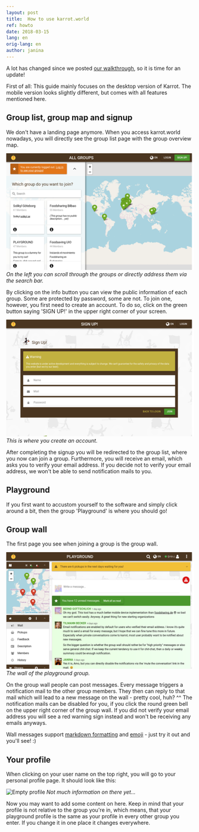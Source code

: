 ```yaml
---
layout: post
title:  How to use karrot.world
ref: howto
date: 2018-03-15
lang: en
orig-lang: en
author: janina
---
```


A lot has changed since we posted [our walkthrough](/2017/05/11/walkthrough.html), so it is time for an update!

First of all: This guide mainly focuses on the desktop version of Karrot. The mobile version looks slightly different, but comes with all features mentioned here.

## Group list, group map and signup

We don't have a landing page anymore. When you access karrot.world nowadays, you will directly see the group list page with the group overview map.

![Group list page with group overview map](/images/howto/groupPreview_en.png)
_On the left you can scroll through the groups or directly address them via the search bar._

By clicking on the info button you can view the public information of each group. Some are protected by password, some are not. To join one, however, you first need to create an account. To do so, click on the green button saying 'SIGN UP!' in the upper right corner of your screen.

![Signup screen](/images/howto/signup_en.png)
_This is where you create an account._

After completing the signup you will be redirected to the group list, where you now can join a group. Furthermore, you will receive an email, which asks you to verify your email address. If you decide not to verify your email address, we won't be able to send notification mails to you.

## Playground

If you first want to accustom yourself to the software and simply click around a bit, then the group 'Playground' is where you should go!

## Group wall

The first page you see when joining a group is the group wall.

![Playground group wall](/images/howto/groupWall_en.png)
_The wall of the playground group._

On the group wall people can post messages. Every message triggers a notification mail to the other group members. They then can reply to that mail which will lead to a new message on the wall - pretty cool, huh? ^^ The notification mails can be disabled for you, if you click the round green bell on the upper right corner of the group wall. If you did not verify your email address you will see a red warning sign instead and won't be receiving any emails anyways.

Wall messages support [markdown formatting](https://github.com/adam-p/markdown-here/wiki/Markdown-Cheatsheet) and [emoji](https://www.webpagefx.com/tools/emoji-cheat-sheet/) - just try it out and you'll see! :)

## Your profile

When clicking on your user name on the top right, you will go to your personal profile page. It should look like this:

![Empty profile](/images/howto/emptyProfile_en.jpg)
_Not much information on there yet..._

Now you may want to add some content on here. Keep in mind that your profile is not relative to the group you're in, which means, that your playground profile is the same as your profile in every other group you enter. If you change it in one place it changes everywhere.
